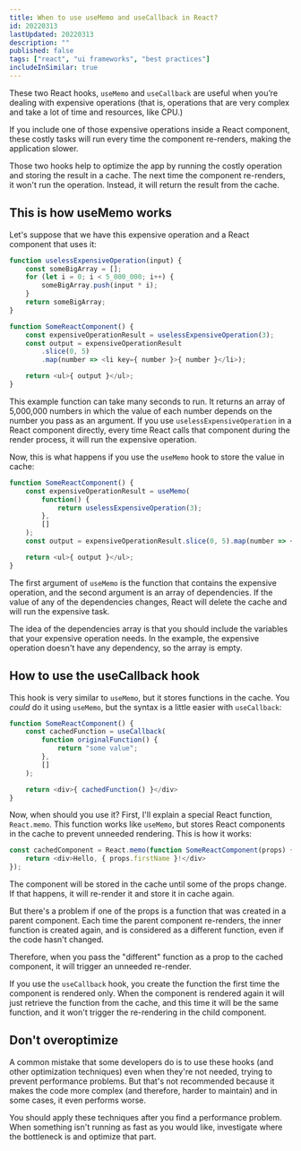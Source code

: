 ```yaml
---
title: When to use useMemo and useCallback in React?
id: 20220313
lastUpdated: 20220313
description: ""
published: false
tags: ["react", "ui frameworks", "best practices"]
includeInSimilar: true
---
```


These two React hooks, `useMemo` and `useCallback` are useful when you’re dealing with expensive operations (that is, operations that are very complex and take a lot of time and resources, like CPU.)

If you include one of those expensive operations inside a React component, these costly tasks will run every time the component re-renders, making the application slower.

Those two hooks help to optimize the app by running the costly operation and storing the result in a cache. The next time the component re-renders, it won't run the operation. Instead, it will return the result from the cache.

## This is how useMemo works

Let's suppose that we have this expensive operation and a React component that uses it:
```javascript
function uselessExpensiveOperation(input) {
    const someBigArray = [];
    for (let i = 0; i < 5_000_000; i++) {
        someBigArray.push(input * i);
    }
    return someBigArray;
}

function SomeReactComponent() {
    const expensiveOperationResult = uselessExpensiveOperation(3);
    const output = expensiveOperationResult
        .slice(0, 5)
        .map(number => <li key={ number }>{ number }</li>);

    return <ul>{ output }</ul>;
}
```
This example function can take many seconds to run. It returns an array of 5,000,000 numbers in which the value of each number depends on the number you pass as an argument. If you use `uselessExpensiveOperation` in a React component directly, every time React calls that component during the render process, it will run the expensive operation.

Now, this is what happens if you use the `useMemo` hook to store the value in cache:

```javascript
function SomeReactComponent() {
    const expensiveOperationResult = useMemo(
        function() {
            return uselessExpensiveOperation(3);
        },
        []
    );
    const output = expensiveOperationResult.slice(0, 5).map(number => <li key={ number }>{ number }</li>);

    return <ul>{ output }</ul>;
}
```
The first argument of `useMemo` is the function that contains the expensive operation, and the second argument is an array of dependencies. If the value of any of the dependencies changes, React will delete the cache and will run the expensive task. 

The idea of the dependencies array is that you should include the variables that your expensive operation needs. In the example, the expensive operation doesn't have any dependency, so the array is empty.

## How to use the useCallback hook
This hook is very similar to `useMemo`, but it stores functions in the cache. You *could* do it using `useMemo`, but the syntax is a little easier with `useCallback`:

```javascript
function SomeReactComponent() {
    const cachedFunction = useCallback(
        function originalFunction() {
            return "some value";
        },
        []
    );

    return <div>{ cachedFunction() }</div>
}
```
Now, when should you use it? First, I'll explain a special React function, `React.memo`. This function works like `useMemo`, but stores React components in the cache to prevent unneeded rendering. This is how it works:
```javascript
const cachedComponent = React.memo(function SomeReactComponent(props) {
    return <div>Hello, { props.firstName }!</div>
});
```
The component will be stored in the cache until some of the props change. If that happens, it will re-render it and store it in cache again.

But there's a problem if one of the props is a function that was created in a parent component. Each time the parent component re-renders, the inner function is created again, and is considered as a different function, even if the code hasn't changed.

Therefore, when you pass the "different" function as a prop to the cached component, it will trigger an unneeded re-render.

If you use the `useCallback` hook, you create the function the first time the component is rendered only. When the component is rendered again it will just retrieve the function from the cache, and this time it will be the same function, and it won't trigger the re-rendering in the child component.

## Don't overoptimize

A common mistake that some developers do is to use these hooks (and other optimization techniques) even when they're not needed, trying to prevent performance problems. But that's not recommended because it makes the code more complex (and therefore, harder to maintain) and in some cases, it even performs worse.

You should apply these techniques after you find a performance problem. When something isn't running as fast as you would like, investigate where the bottleneck is and optimize that part.